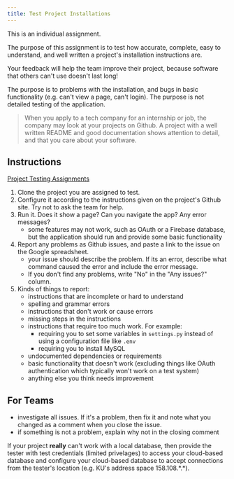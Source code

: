 ```yaml
---
title: Test Project Installations
---
```


This is an individual assignment.

The purpose of this assignment is to test how accurate, complete,
easy to understand, and well written a project's installation instructions
are.  

Your feedback will help the team improve their project,
because software that others can't use doesn't last long!

The purpose is to problems with the installation,
and bugs in basic functionality (e.g. can't view a page, can't login).
The purpose is not detailed testing of the application.

> When you apply to a tech company for an internship or job, the company
> may look at your projects on Github.  A project with a well written
> README and good documentation shows attention to detail, and that
> you care about your software.

## Instructions

[Project Testing Assignments](http://bit.ly/isp-project-testing)

1. Clone the project you are assigned to test.
2. Configure it according to the instructions given on the project's Github site.  Try not to ask the team for help.
3. Run it.  Does it show a page?  Can you navigate the app? Any error messages?
   - some features may not work, such as OAuth or a Firebase database, but the application should run and provide some basic functionality
4. Report any problems as Github issues, and paste a link to the issue on the Google spreadsheet.
   - your issue should describe the problem. If its an error, describe what command caused the error and include the error message.
   - If you don't find any problems, write "No" in the "Any issues?" column.
5. Kinds of things to report:
   - instructions that are incomplete or hard to understand
   - spelling and grammar errors
   - instructions that don't work or cause errors
   - missing steps in the instructions
   - instructions that require too much work. For example:
     - requiring you to set some variables in `settings.py` instead of using a configuration file like `.env`
     - requiring you to install MySQL
   - undocumented dependencies or requirements
   - basic functionality that doesn't work (excluding things like OAuth authentication which typically won't work on a test system)
   - anything else you think needs improvement

## For Teams

- investigate all issues.  If it's a problem, then fix it and note what you changed as a comment when you close the issue.
- if something is not a problem, explain why not in the closing comment

If your project **really** can't work with a local database, then provide the tester with test credentials (limited privelages) to access your cloud-based database and configure your cloud-based database to accept connections from the tester's location (e.g. KU's address space 158.108.\*.\*).

